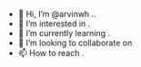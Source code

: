 - 👋 Hi, I’m @arvinwh ..
- 👀 I’m interested in .
- 🌱 I’m currently learning .
- 💞️ I’m looking to collaborate on 
- 📫 How to reach .
  

<!---
arvinwh/arvinwh is a ✨ special ✨ repository because its `README.md` (this file) appears on your GitHub profile.
You can click the Preview link to take a look at your changes.
--->
